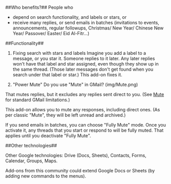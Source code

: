 ##Who benefits?##
People who
 * depend on search functionality, and labels or stars, or
 * receive many replies, or send emails in batches (invitations to events, announcements, regular followups, Christmas/ New Year/ Chinese New Year/ Passover/ Easter/ Eid Al-Fitr...)

##Functionality##

1. Fixing search with stars and labels
Imagine you add a label to a message, or you star it. Someone replies to it later. Any later replies won't have that label and star assigned, even though they show up in the same thread. (Those later messages don't get found when you search under that label or star.) This add-on fixes it.

2. "Power Mute"
Do you use "Mute" in GMail?
(img/Mute.png)

That mutes replies, but it excludes any replies sent direct to you. (See [Mute](http://smallbusiness.chron.com/mute-mean-gmail-62428.html) for standard GMail limitations.)

This add-on allows you to mute any responses, including direct ones. (As per classic "Mute", they will be left unread and archived.)

If you send emails in batches, you can choose "Fully Mute" mode. Once you activate it, any threads that you start or respond to will be fully muted. That applies until you deactivate "Fully Mute".

##Other technologies##

Other Google technologies: Drive (Docs, Sheets), Contacts, Forms, Calendar, Groups, Maps.

Add-ons from this community could extend Google Docs or Sheets (by adding new commands to the menus).